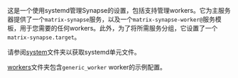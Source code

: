 ﻿这是一个使用systemd管理Synapse的设置，包括支持管理workers。它为主服务器提供了一个`matrix-synapse`服务，以及一个`matrix-synapse-worker@`服务模板，用于您需要的任何workers。此外，为了将所需服务分组，它设置了一个`matrix-synapse.target`。

请参阅[system](https://github.com/element-hq/synapse/tree/develop/docs/systemd-with-workers/system/)文件夹以获取systemd单元文件。

[workers](https://github.com/element-hq/synapse/tree/develop/docs/systemd-with-workers/workers/)文件夹包含`generic_worker` worker的示例配置。